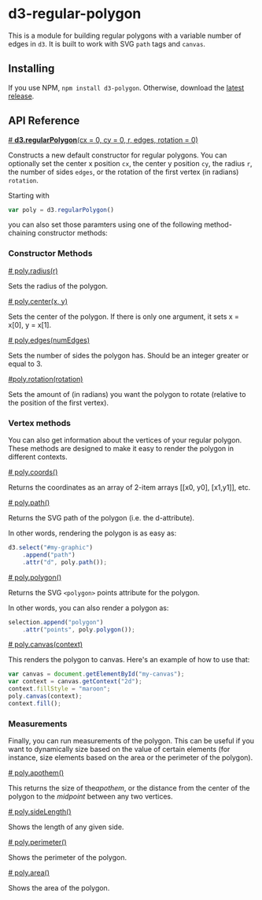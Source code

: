 # d3-regular-polygon

This is a module for building regular polygons with a variable number of edges
in `d3`. It is built to work with SVG `path` tags
and `canvas`.

## Installing

If you use NPM, `npm install d3-polygon`. Otherwise, download the [latest release](https://github.com/maxblee/d3-regular-polygon/releases/latest).

## API Reference

<a href="#regular-polygon" name="regular-polygon"># <b>d3.regularPolygon</b>(cx = 0, cy = 0, r, edges, rotation = 0)</a>

Constructs a new default constructor for regular polygons. You can optionally set the center x position `cx`, the center y position `cy`, the radius `r`, the number of sides `edges`, or the rotation of the first vertex (in radians) `rotation`.

Starting with

```javascript
var poly = d3.regularPolygon()
```

you can also set those paramters using one of the following
method-chaining constructor methods:

### Constructor Methods

<a href="#_radius" name="radius"># poly.radius(r)</a>

Sets the radius of the polygon.

<a href="#_center" name="center"># poly.center(x, y)</a>

Sets the center of the polygon. If there is only one argument, it sets x = x[0], y = x[1].

<a href="#_edges" name="edges"># poly.edges(numEdges)</a>

Sets the number of sides the polygon has. Should be an integer
greater or equal to 3.

<a href="#_rotation" name="rotation">#poly.rotation(rotation)</a>

Sets the amount of (in radians) you want the polygon to rotate (relative to the position of the first vertex).

### Vertex methods

You can also get information about the vertices of your regular polygon. These methods are designed to make it easy to render the polygon in different contexts.

<a href="#_coords" name="coords"># poly.coords()</a>

Returns the coordinates as an array of 2-item arrays [[x0, y0], [x1,y1]], etc.

<a href="#_path" name="path"># poly.path()</a>

Returns the SVG path of the polygon (i.e. the d-attribute).

In other words, rendering the polygon is as easy as:

```javascript
d3.select("#my-graphic")
    .append("path")
    .attr("d", poly.path());
```

<a href="#_polygon" name="polygon"># poly.polygon()</a>

Returns the SVG `<polygon>` points attribute for the polygon.

In other words, you can also render a polygon as:

```javascript
selection.append("polygon")
    .attr("points", poly.polygon());
```

<a href="#_polygon" name="polygon"># poly.canvas(context)</a>

This renders the polygon to canvas. Here's an example of how to use that:

```javascript
var canvas = document.getElementById("my-canvas");
var context = canvas.getContext("2d");
context.fillStyle = "maroon";
poly.canvas(context);
context.fill();
```

### Measurements

Finally, you can run measurements of the polygon. This can
be useful if you want to dynamically size based on the value of certain elements (for instance, size elements based on the area or the perimeter of the polygon).

<a href="_apothem" name="apothem"># poly.apothem()</a>

This returns the size of the*apothem*, or the distance from the center of the polygon to the *midpoint* between any two vertices.

<a href="_side-length" name="side-length"># poly.sideLength()</a>

Shows the length of any given side.

<a href="_perimeter" name="perimeter"># poly.perimeter()</a>

Shows the perimeter of the polygon.

<a href="_area" name="area"># poly.area()</a>

Shows the area of the polygon.
